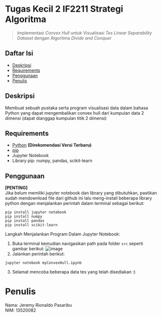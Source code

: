 # Tugas Kecil 2 IF2211 Strategi Algoritma

> Implementasi _Convex Hull_ untuk Visualisasi _Tes Linear Separability Dataset_ dengan Algoritma _Divide and Conquer_

## Daftar Isi
* [Deskripsi](#deskripsi)
* [Requirements](#requirements)
* [Penggunaan](#penggunaan)
* [Penulis](#penulis)

## Deskripsi
Membuat sebuah pustaka serta program visualisasi data dalam bahasa Python yang dapat mengembalikan convex hull dari kumpulan data 2 dimensi (dapat dianggap kumpulan titik 2 dimensi) 

## Requirements
- [Python](https://www.python.org/downloads/) **(Direkomendasi Versi Terbaru)**
- [pip](https://phoenixnap.com/kb/install-pip-windows)
- Jupyter Notebook
- Library pip: numpy, pandas, scikit-learn

## Penggunaan
**[PENTING]** </br>
Jika belum memiliki jupyter notebook dan library yang dibutuhkan, pastikan sudah mendownload file dari github ini lalu meng-install beberapa library python dengan menjalankan perintah dalam terminal sebagai berikut:
```
pip install jupyter notebook
pip install numpy
pip install pandas
pip install scikit-learn
```

Langkah Menjalankan Program Dalam Jupyter Notebook:
1. Buka terminal kemudian navigasikan path pada folder `src` seperti gambar berikut:
  ![image](https://user-images.githubusercontent.com/73146752/155851727-e4c76a71-f013-405e-9ed6-88291e71ff23.png)
2. Jalankan perintah berikut:
```
jupyter notebook myConvexHull.ipynb
```
3. Selamat mencoba beberapa data tes yang telah disediakan :)

# Penulis
Nama: Jeremy Rionaldo Pasaribu </br>
NIM: 13520082

